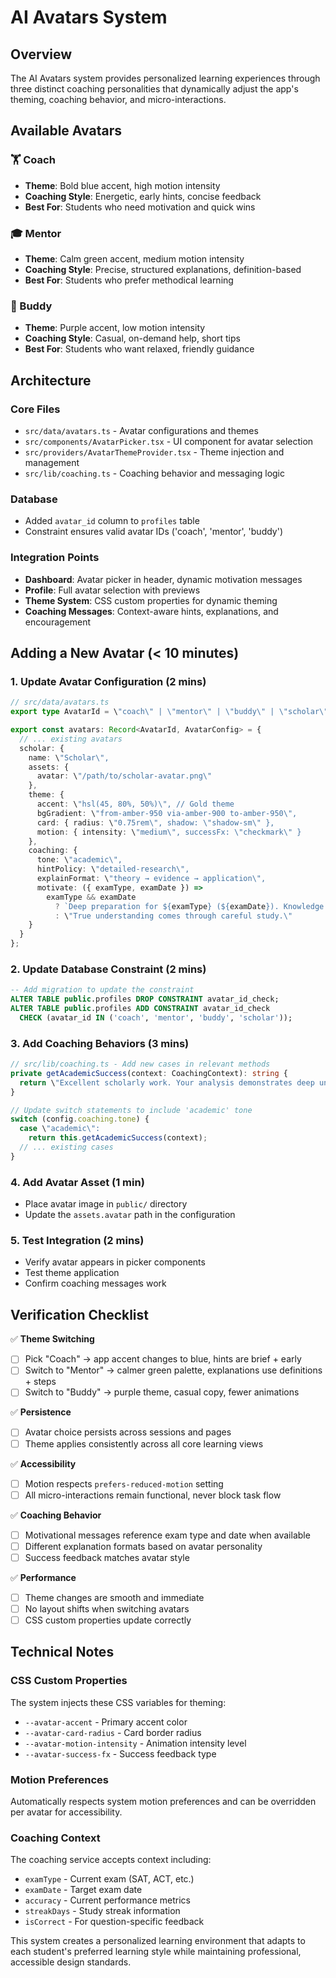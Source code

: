 # AI Avatars System

## Overview
The AI Avatars system provides personalized learning experiences through three distinct coaching personalities that dynamically adjust the app's theming, coaching behavior, and micro-interactions.

## Available Avatars

### 🏋️ Coach
- **Theme**: Bold blue accent, high motion intensity
- **Coaching Style**: Energetic, early hints, concise feedback
- **Best For**: Students who need motivation and quick wins

### 🎓 Mentor  
- **Theme**: Calm green accent, medium motion intensity
- **Coaching Style**: Precise, structured explanations, definition-based
- **Best For**: Students who prefer methodical learning

### 🤝 Buddy
- **Theme**: Purple accent, low motion intensity
- **Coaching Style**: Casual, on-demand help, short tips
- **Best For**: Students who want relaxed, friendly guidance

## Architecture

### Core Files
- `src/data/avatars.ts` - Avatar configurations and themes
- `src/components/AvatarPicker.tsx` - UI component for avatar selection
- `src/providers/AvatarThemeProvider.tsx` - Theme injection and management
- `src/lib/coaching.ts` - Coaching behavior and messaging logic

### Database
- Added `avatar_id` column to `profiles` table
- Constraint ensures valid avatar IDs ('coach', 'mentor', 'buddy')

### Integration Points
- **Dashboard**: Avatar picker in header, dynamic motivation messages
- **Profile**: Full avatar selection with previews
- **Theme System**: CSS custom properties for dynamic theming
- **Coaching Messages**: Context-aware hints, explanations, and encouragement

## Adding a New Avatar (< 10 minutes)

### 1. Update Avatar Configuration (2 mins)
```typescript
// src/data/avatars.ts
export type AvatarId = \"coach\" | \"mentor\" | \"buddy\" | \"scholar\"; // Add new ID

export const avatars: Record<AvatarId, AvatarConfig> = {
  // ... existing avatars
  scholar: {
    name: \"Scholar\",
    assets: {
      avatar: \"/path/to/scholar-avatar.png\"
    },
    theme: {
      accent: \"hsl(45, 80%, 50%)\", // Gold theme
      bgGradient: \"from-amber-950 via-amber-900 to-amber-950\",
      card: { radius: \"0.75rem\", shadow: \"shadow-sm\" },
      motion: { intensity: \"medium\", successFx: \"checkmark\" }
    },
    coaching: {
      tone: \"academic\",
      hintPolicy: \"detailed-research\",
      explainFormat: \"theory → evidence → application\",
      motivate: ({ examType, examDate }) => 
        examType && examDate 
          ? `Deep preparation for ${examType} (${examDate}). Knowledge builds upon knowledge.`
          : \"True understanding comes through careful study.\"
    }
  }
};
```

### 2. Update Database Constraint (2 mins)
```sql
-- Add migration to update the constraint
ALTER TABLE public.profiles DROP CONSTRAINT avatar_id_check;
ALTER TABLE public.profiles ADD CONSTRAINT avatar_id_check 
  CHECK (avatar_id IN ('coach', 'mentor', 'buddy', 'scholar'));
```

### 3. Add Coaching Behaviors (3 mins)
```typescript
// src/lib/coaching.ts - Add new cases in relevant methods
private getAcademicSuccess(context: CoachingContext): string {
  return \"Excellent scholarly work. Your analysis demonstrates deep understanding.\";
}

// Update switch statements to include 'academic' tone
switch (config.coaching.tone) {
  case \"academic\":
    return this.getAcademicSuccess(context);
  // ... existing cases
}
```

### 4. Add Avatar Asset (1 min)
- Place avatar image in `public/` directory
- Update the `assets.avatar` path in the configuration

### 5. Test Integration (2 mins)
- Verify avatar appears in picker components
- Test theme application
- Confirm coaching messages work

## Verification Checklist

✅ **Theme Switching**
- [ ] Pick \"Coach\" → app accent changes to blue, hints are brief + early
- [ ] Switch to \"Mentor\" → calmer green palette, explanations use definitions + steps  
- [ ] Switch to \"Buddy\" → purple theme, casual copy, fewer animations

✅ **Persistence**
- [ ] Avatar choice persists across sessions and pages
- [ ] Theme applies consistently across all core learning views

✅ **Accessibility**
- [ ] Motion respects `prefers-reduced-motion` setting
- [ ] All micro-interactions remain functional, never block task flow

✅ **Coaching Behavior**
- [ ] Motivational messages reference exam type and date when available
- [ ] Different explanation formats based on avatar personality
- [ ] Success feedback matches avatar style

✅ **Performance**
- [ ] Theme changes are smooth and immediate
- [ ] No layout shifts when switching avatars
- [ ] CSS custom properties update correctly

## Technical Notes

### CSS Custom Properties
The system injects these CSS variables for theming:
- `--avatar-accent` - Primary accent color
- `--avatar-card-radius` - Card border radius
- `--avatar-motion-intensity` - Animation intensity level
- `--avatar-success-fx` - Success feedback type

### Motion Preferences
Automatically respects system motion preferences and can be overridden per avatar for accessibility.

### Coaching Context
The coaching service accepts context including:
- `examType` - Current exam (SAT, ACT, etc.)
- `examDate` - Target exam date
- `accuracy` - Current performance metrics
- `streakDays` - Study streak information
- `isCorrect` - For question-specific feedback

This system creates a personalized learning environment that adapts to each student's preferred learning style while maintaining professional, accessible design standards.
